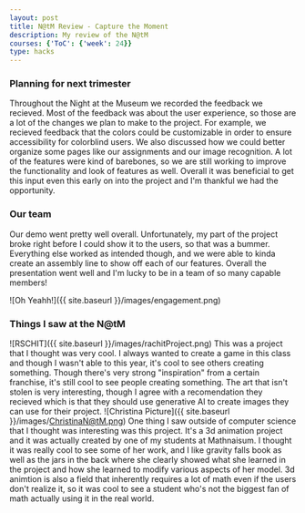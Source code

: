 ```yaml
---
layout: post
title: N@tM Review - Capture the Moment
description: My review of the N@tM
courses: {'ToC': {'week': 24}}
type: hacks
---
```


### Planning for next trimester
Throughout the Night at the Museum we recorded the feedback we recieved. Most of the feedback was about the user experience, so those are a lot of the changes we plan to make to the project. For example, we recieved feedback that the colors could be customizable in order to ensure accessibility for colorblind users. We also discussed how we could better organize some pages like our assignments and our image recognition. A lot of the features were kind of barebones, so we are still working to improve the functionality and look of features as well. Overall it was beneficial to get this input even this early on into the project and I'm thankful we had the opportunity. 

### Our team
Our demo went pretty well overall. Unfortunately, my part of the project broke right before I could show it to the users, so that was a bummer. Everything else worked as intended though, and we were able to kinda create an assembly line to show off each of our features. Overall the presentation went well and I'm lucky to be in a team of so many capable members!

![Oh Yeahh!]({{ site.baseurl }}/images/engagement.png)

### Things I saw at the N@tM

![RSCHIT]({{ site.baseurl }}/images/rachitProject.png)
This was a project that I thought was very cool. I always wanted to create a game in this class and though I wasn't able to this year, it's cool to see others creating something. Though there's very strong "inspiration" from a certain franchise, it's still cool to see people creating something. The art that isn't stolen is very interesting, though I agree with a recomendation they recieved which is that they should use generative AI to create images they can use for their project. 
![Christina Picture]({{ site.baseurl }}/images/ChristinaN@tM.png)
One thing I saw outside of computer science that I thought was interesting was this project. It's a 3d animation project and it was actually created by one of my students at Mathnaisum. I thought it was really cool to see some of her work, and I like gravity falls book as well as the jars in the back where she clearly showed what she learned in the project and how she learned to modify various aspects of her model. 3d animtion is also a field that inherently requires a lot of math even if the users don't realize it, so it was cool to see a student who's not the biggest fan of math actually using it in the real world. 

